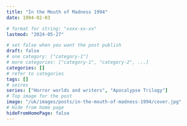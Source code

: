 ```yaml
---
title: "In the Mouth of Madness 1994"
date: 1994-02-03

# format for string: "xxxx-xx-xx"
lastmod: "2024-05-27"

# set false when you want the post publish
draft: false
# one category: ["category-1"]
# more categories: ["category-1", "category-2", ...]
categories: []
# refer to categories
tags: []
# seires
series: ["Horror worlds and writers", "Apocalypse Trilogy"]
# Top image for the post
image: "/uk/images/posts/in-the-mouth-of-madness-1994/cover.jpg"
# Hide from home page
hideFromHomePage: false
---
```


<!--more-->